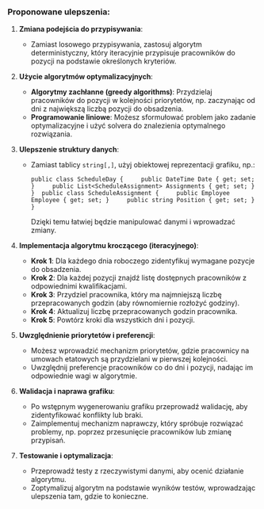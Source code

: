 ### Proponowane ulepszenia:

1. **Zmiana podejścia do przypisywania**:
    
    - Zamiast losowego przypisywania, zastosuj algorytm deterministyczny, który iteracyjnie przypisuje pracowników do pozycji na podstawie określonych kryteriów.
2. **Użycie algorytmów optymalizacyjnych**:
    
    - **Algorytmy zachłanne (greedy algorithms)**: Przydzielaj pracowników do pozycji w kolejności priorytetów, np. zaczynając od dni z największą liczbą pozycji do obsadzenia.
    - **Programowanie liniowe**: Możesz sformułować problem jako zadanie optymalizacyjne i użyć solvera do znalezienia optymalnego rozwiązania.
3. **Ulepszenie struktury danych**:
    
    - Zamiast tablicy `string[,]`, użyj obiektowej reprezentacji grafiku, np.:
    
        
        `public class ScheduleDay {     public DateTime Date { get; set; }     public List<ScheduleAssignment> Assignments { get; set; } }  public class ScheduleAssignment {     public Employee Employee { get; set; }     public string Position { get; set; } }`
        
        Dzięki temu łatwiej będzie manipulować danymi i wprowadzać zmiany.
        
4. **Implementacja algorytmu kroczącego (iteracyjnego)**:
    
    - **Krok 1**: Dla każdego dnia roboczego zidentyfikuj wymagane pozycje do obsadzenia.
    - **Krok 2**: Dla każdej pozycji znajdź listę dostępnych pracowników z odpowiednimi kwalifikacjami.
    - **Krok 3**: Przydziel pracownika, który ma najmniejszą liczbę przepracowanych godzin (aby równomiernie rozłożyć godziny).
    - **Krok 4**: Aktualizuj liczbę przepracowanych godzin pracownika.
    - **Krok 5**: Powtórz kroki dla wszystkich dni i pozycji.
5. **Uwzględnienie priorytetów i preferencji**:
    
    - Możesz wprowadzić mechanizm priorytetów, gdzie pracownicy na umowach etatowych są przydzielani w pierwszej kolejności.
    - Uwzględnij preferencje pracowników co do dni i pozycji, nadając im odpowiednie wagi w algorytmie.
6. **Walidacja i naprawa grafiku**:
    
    - Po wstępnym wygenerowaniu grafiku przeprowadź walidację, aby zidentyfikować konflikty lub braki.
    - Zaimplementuj mechanizm naprawczy, który spróbuje rozwiązać problemy, np. poprzez przesunięcie pracowników lub zmianę przypisań.
7. **Testowanie i optymalizacja**:
    
    - Przeprowadź testy z rzeczywistymi danymi, aby ocenić działanie algorytmu.
    - Zoptymalizuj algorytm na podstawie wyników testów, wprowadzając ulepszenia tam, gdzie to konieczne.